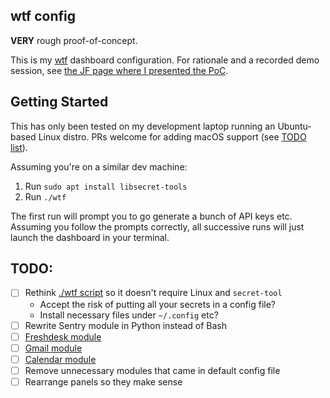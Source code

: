 ## wtf config

**VERY** rough proof-of-concept.

This is my [wtf](https://wtfutil.com/) dashboard configuration. For rationale and a recorded demo session, see [the JF
page where I presented the PoC](https://thermondo.atlassian.net/l/cp/BRMRT6BT).

## Getting Started

This has only been tested on my development laptop running an Ubuntu-based Linux distro. PRs welcome for adding macOS
support (see [TODO list](#todo)).

Assuming you're on a similar dev machine:

1. Run `sudo apt install libsecret-tools`
2. Run `./wtf`

The first run will prompt you to go generate a bunch of API keys etc. Assuming you follow the prompts correctly, all
successive runs will just launch the dashboard in your terminal.

## TODO:

* [ ] Rethink [./wtf script](wtf) so it doesn't require Linux and `secret-tool`
    * Accept the risk of putting all your secrets in a config file?
    * Install necessary files under `~/.config` etc?
* [ ] Rewrite Sentry module in Python instead of Bash
* [ ] [Freshdesk module](https://developers.freshdesk.com/api/#list_all_tickets)
* [ ] [Gmail module](https://developers.google.com/gmail/api/guides/filtering)
* [ ] [Calendar module](https://wtfutil.com/modules/google/gcal/)
* [ ] Remove unnecessary modules that came in default config file
* [ ] Rearrange panels so they make sense
